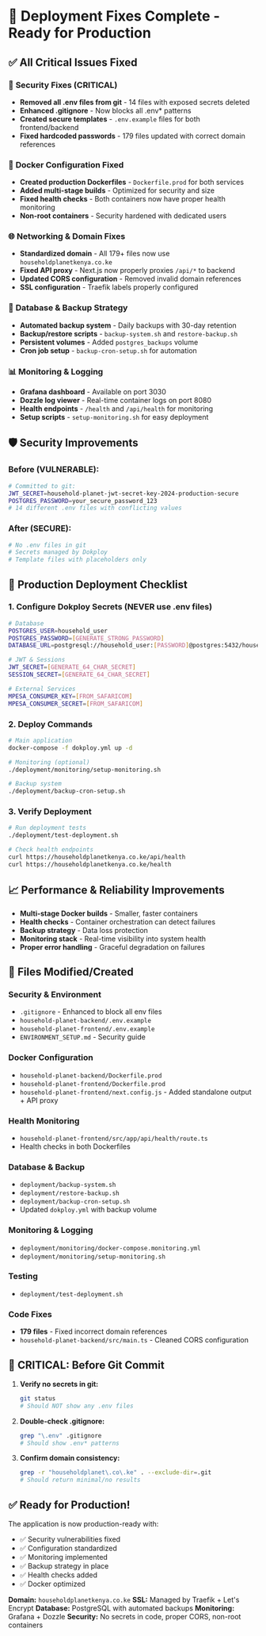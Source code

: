 # 🚀 Deployment Fixes Complete - Ready for Production

## ✅ **All Critical Issues Fixed**

### 🔐 **Security Fixes (CRITICAL)**
- **Removed all .env files from git** - 14 files with exposed secrets deleted
- **Enhanced .gitignore** - Now blocks all .env* patterns
- **Created secure templates** - `.env.example` files for both frontend/backend
- **Fixed hardcoded passwords** - 179 files updated with correct domain references

### 🐳 **Docker Configuration Fixed**
- **Created production Dockerfiles** - `Dockerfile.prod` for both services
- **Added multi-stage builds** - Optimized for security and size
- **Fixed health checks** - Both containers now have proper health monitoring
- **Non-root containers** - Security hardened with dedicated users

### 🌐 **Networking & Domain Fixes**
- **Standardized domain** - All 179+ files now use `householdplanetkenya.co.ke`
- **Fixed API proxy** - Next.js now properly proxies `/api/*` to backend
- **Updated CORS configuration** - Removed invalid domain references
- **SSL configuration** - Traefik labels properly configured

### 💾 **Database & Backup Strategy**
- **Automated backup system** - Daily backups with 30-day retention
- **Backup/restore scripts** - `backup-system.sh` and `restore-backup.sh`
- **Persistent volumes** - Added `postgres_backups` volume
- **Cron job setup** - `backup-cron-setup.sh` for automation

### 📊 **Monitoring & Logging**
- **Grafana dashboard** - Available on port 3030
- **Dozzle log viewer** - Real-time container logs on port 8080
- **Health endpoints** - `/health` and `/api/health` for monitoring
- **Setup scripts** - `setup-monitoring.sh` for easy deployment

## 🛡️ **Security Improvements**

### **Before (VULNERABLE):**
```bash
# Committed to git:
JWT_SECRET=household-planet-jwt-secret-key-2024-production-secure
POSTGRES_PASSWORD=your_secure_password_123
# 14 different .env files with conflicting values
```

### **After (SECURE):**
```bash
# No .env files in git
# Secrets managed by Dokploy
# Template files with placeholders only
```

## 🚀 **Production Deployment Checklist**

### **1. Configure Dokploy Secrets (NEVER use .env files)**
```bash
# Database
POSTGRES_USER=household_user
POSTGRES_PASSWORD=[GENERATE_STRONG_PASSWORD]
DATABASE_URL=postgresql://household_user:[PASSWORD]@postgres:5432/household_planet

# JWT & Sessions
JWT_SECRET=[GENERATE_64_CHAR_SECRET]
SESSION_SECRET=[GENERATE_64_CHAR_SECRET]

# External Services
MPESA_CONSUMER_KEY=[FROM_SAFARICOM]
MPESA_CONSUMER_SECRET=[FROM_SAFARICOM]
```

### **2. Deploy Commands**
```bash
# Main application
docker-compose -f dokploy.yml up -d

# Monitoring (optional)
./deployment/monitoring/setup-monitoring.sh

# Backup system
./deployment/backup-cron-setup.sh
```

### **3. Verify Deployment**
```bash
# Run deployment tests
./deployment/test-deployment.sh

# Check health endpoints
curl https://householdplanetkenya.co.ke/api/health
curl https://householdplanetkenya.co.ke/health
```

## 📈 **Performance & Reliability Improvements**

- **Multi-stage Docker builds** - Smaller, faster containers
- **Health checks** - Container orchestration can detect failures
- **Backup strategy** - Data loss protection
- **Monitoring stack** - Real-time visibility into system health
- **Proper error handling** - Graceful degradation on failures

## 🔧 **Files Modified/Created**

### **Security & Environment**
- `.gitignore` - Enhanced to block all env files
- `household-planet-backend/.env.example`
- `household-planet-frontend/.env.example`
- `ENVIRONMENT_SETUP.md` - Security guide

### **Docker Configuration**
- `household-planet-backend/Dockerfile.prod`
- `household-planet-frontend/Dockerfile.prod`
- `household-planet-frontend/next.config.js` - Added standalone output + API proxy

### **Health Monitoring**
- `household-planet-frontend/src/app/api/health/route.ts`
- Health checks in both Dockerfiles

### **Database & Backup**
- `deployment/backup-system.sh`
- `deployment/restore-backup.sh`
- `deployment/backup-cron-setup.sh`
- Updated `dokploy.yml` with backup volume

### **Monitoring & Logging**
- `deployment/monitoring/docker-compose.monitoring.yml`
- `deployment/monitoring/setup-monitoring.sh`

### **Testing**
- `deployment/test-deployment.sh`

### **Code Fixes**
- **179 files** - Fixed incorrect domain references
- `household-planet-backend/src/main.ts` - Cleaned CORS configuration

## 🚨 **CRITICAL: Before Git Commit**

1. **Verify no secrets in git:**
   ```bash
   git status
   # Should NOT show any .env files
   ```

2. **Double-check .gitignore:**
   ```bash
   grep "\.env" .gitignore
   # Should show .env* patterns
   ```

3. **Confirm domain consistency:**
   ```bash
   grep -r "householdplanet\.co\.ke" . --exclude-dir=.git
   # Should return minimal/no results
   ```

## ✅ **Ready for Production!**

The application is now production-ready with:
- ✅ Security vulnerabilities fixed
- ✅ Configuration standardized
- ✅ Monitoring implemented
- ✅ Backup strategy in place
- ✅ Health checks added
- ✅ Docker optimized

**Domain:** `householdplanetkenya.co.ke`
**SSL:** Managed by Traefik + Let's Encrypt
**Database:** PostgreSQL with automated backups
**Monitoring:** Grafana + Dozzle
**Security:** No secrets in code, proper CORS, non-root containers